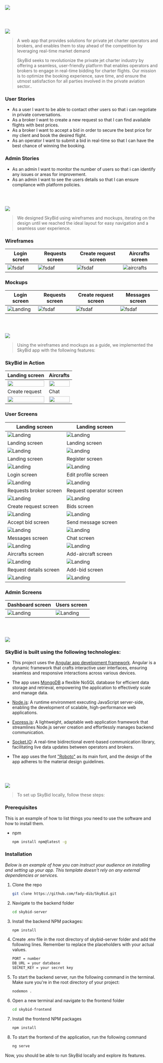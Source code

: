 <img src="./readme/title1.svg"/>

<br><br>

<!-- project philosophy -->
<img src="./readme/title2.svg"/>

> A web app that provides solutions for private jet charter operators and brokers, and enables them to stay ahead of the competition by leveraging real-time market demand
>
> SkyBid seeks to revolutionize the private jet charter industry by offering a seamless, user-friendly platform that enables operators and brokers to engage in real-time bidding for charter flights. Our mission is to optimize the booking experience, save time, and ensure the utmost satisfaction for all parties involved in the private aviation sector..

### User Stories

- As a user I want to be able to contact other users so that i can negotiate in private conversations.
- As a broker I want to create a new request so that I can find available flights with best prices.
- As a broker I want to accept a bid in order to secure the best price for my client and book the desired flight.
- As an operator I want to submit a bid in real-time so that I can have the best chance of winning the booking.

### Admin Stories

- As an admin I want to monitor the number of users so that i can identify any issues or areas for improvement.
- As an admin I want to see the users details so that I can ensure compliance with platform policies.

<br><br>

<!-- Prototyping -->
<img src="./readme/title3.svg"/>

> We designed SkyBid using wireframes and mockups, iterating on the design until we reached the ideal layout for easy navigation and a seamless user experience.

### Wireframes
| Login screen  | Requests screen | Create request screen | Aircrafts screen | 
| --- | --- | --- | --- | 
| ![fsdaf](./readme/wireframes/login-wireframe.png) | ![fsdaf](./readme/wireframes/requests-broker.png) | ![fsdaf](./readme/wireframes/create-request-wireframe.png) | ![aircrafts](./readme/wireframes/aircrafts-wireframe.png) |


### Mockups
| Login screen | Requests screen | Create request screen | Messages screen  |
| ---| --- | --- | ---| 
| ![Landing](./readme/mockups/login-mockup.png) | ![fsdaf](./readme/mockups/requests-broker.png) | ![fsdaf](./readme/mockups/create-request.png)| ![fsdaf](./readme/mockups/messages.png) |


<br><br>

<!-- Implementation -->
<img src="./readme/title4.svg"/>

> Using the wireframes and mockups as a guide, we implemented the SkyBid app with the following features:

### SkyBid in Action
| Landing screen | Aircrafts |
| ---| ---| 
| <img width=100% src="https://media.giphy.com/media/v1.Y2lkPTc5MGI3NjExNjhkMzRhYjZlM2ZiMTI5YjU3ZWI1OWI1ZDQ1YzBiMjM3YzYyMmNlMyZlcD12MV9pbnRlcm5hbF9naWZzX2dpZklkJmN0PWc/WweNJUqJz3TapN16qn/giphy.gif"/>| <img width=100% src="https://media.giphy.com/media/v1.Y2lkPTc5MGI3NjExMmVmODg1NDM4MzhhNWI1M2NlOGJiYTFhMzAyYmFlMzMyNmIwOGM2MyZlcD12MV9pbnRlcm5hbF9naWZzX2dpZklkJmN0PWc/g66vcgoFfo2kKdIB3S/giphy.gif"/> 
|Create request | Chat
|<img width=100% src="https://media.giphy.com/media/v1.Y2lkPTc5MGI3NjExMjgzNDYwMDRjZWUzYzgwMDRjNDY2Nzg1MjVmNDI3Y2FmMDg5OWUxMSZlcD12MV9pbnRlcm5hbF9naWZzX2dpZklkJmN0PWc/kZc7eJuKfUAatBwJ1Y/giphy.gif"/> |  <img width=100% src="https://media.giphy.com/media/v1.Y2lkPTc5MGI3NjExY2Y0MTZlNDFhYWRiODhjODIyZjA5MjFlMTllNzk3MDhkZGY1ZDcyZSZlcD12MV9pbnRlcm5hbF9naWZzX2dpZklkJmN0PWc/NgjEggY9m7LjOtQSbX/giphy.gif"/>

### User Screens
| Landing screen | Landing screen 
| ---| ---| 
| ![Landing](./readme/implementation/landing-1.png) | ![Landing](./readme/implementation/landing-2.png) 
| Landing screen | Landing screen |
| ![Landing](./readme/implementation/landing-5.png) | ![Landing](./readme/implementation/landing-7.png)
| Landing screen | Register screen | 
| ![Landing](./readme/implementation/landing-9.png) | ![Landing](./readme/implementation/register.png)
| Login screen | Edit profile screen 
| ![Landing](./readme/implementation/login.png) | ![Landing](./readme/implementation/edit-profile.png) 
| Requests broker screen | Request operator screen
| ![Landing](./readme/implementation/requests-broker.png) | ![Landing](./readme/implementation/requests-operator.png)
| Create request screen | Bids screen 
| ![Landing](./readme/implementation/create-request.png) | ![Landing](./readme/implementation/bids.png)
| Accept bid screen | Send message screen 
| ![Landing](./readme/implementation/accept-bid.png) | ![Landing](./readme/implementation/send-message.png)  
| Messages screen | Chat screen
| ![Landing](./readme/implementation/messages.png) | ![Landing](./readme/implementation/chat.png)
| Aircrafts screen | Add-aircraft screen
| ![Landing](./readme/implementation/aircrafts.png) | ![Landing](./readme/implementation/add-aircraft.png)
| Request details screen | Add-bid screen 
| ![Landing](./readme/implementation/request-details.png) | ![Landing](./readme/implementation/add-bid.png)

### Admin Screens
| Dashboard screen | Users screen |
| ---| ---|
| ![Landing](./readme/implementation/dashboard.png) | ![Landing](./readme/implementation/admin-users.png) |


<br><br>

<!-- Tech stack -->
<img src="./readme/title5.svg"/>

###  SkyBid is built using the following technologies:

- This project uses the [Angular app development framework](https://angular.io/). Angular is a dynamic framework that crafts interactive user interfaces, ensuring seamless and responsive interactions across various devices.
- The app uses [MongoDB](https://www.mongodb.com/) a flexible NoSQL database for efficient data storage and retrieval, empowering the application to effectively scale and manage data.
- [Node.js](https://node.js.org/): A runtime environment executing JavaScript server-side, enabling the development of scalable, high-performance web applications.
- [Express.js](https://expressjs.com/): A lightweight, adaptable web application framework that streamlines Node.js server creation and effortlessly manages backend communication.
- [Socket.IO](https://socket.io/): A real-time bidirectional event-based communication library, facilitating live data updates between operators and brokers.

- The app uses the font ["Roboto"](https://fonts.google.com/specimen/Roboto) as its main font, and the design of the app adheres to the material design guidelines.

<br><br>

<!-- How to run -->
<img src="./readme/title6.svg"/>

> To set up SkyBid locally, follow these steps:

### Prerequisites

This is an example of how to list things you need to use the software and how to install them.
* npm
  ```sh
  npm install npm@latest -g
  ```

### Installation

_Below is an example of how you can instruct your audience on installing and setting up your app. This template doesn't rely on any external dependencies or services._

1. Clone the repo
   ```sh
   git clone https://github.com/fady-dib/SkyBid.git
   ```
2. Navigate to the backend folder
   ```sh
   cd skybid-server
   ```
3. Install the backend NPM packages:
   ```sh
   npm install
   ```   
4. Create .env file in the root directory of skybid-server folder and add the following lines. Remember to replace the placeholders with your actual values.
   ```sh
   PORT = number
   DB_URL = your database
   SECRET_KEY = your secret key
   ```   
5. To start the backend server, run the following command in the terminal. Make sure you're in the root directory of your project:
   ```sh
   nodemon .
   ```   
6. Open a new terminal and navigate to the frontend folder   
   ```sh
   cd skybid-frontend
   ```    
7. Install the frontend NPM packages
   ```sh
   npm install
   ```     
8. To start the frontend of the application, run the following command
   ```sh
   ng serve
   ``` 
   
Now, you should be able to run SkyBid locally and explore its features.
